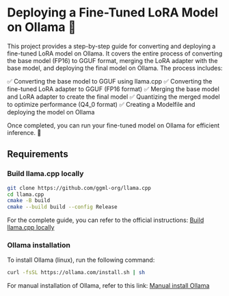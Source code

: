 # Deploying a Fine-Tuned LoRA Model on Ollama 🚀
This project provides a step-by-step guide for converting and deploying a fine-tuned LoRA model on Ollama. It covers the entire process of converting the base model (FP16) to GGUF format, merging the LoRA adapter with the base model, and deploying the final model on Ollama.
The process includes:

✅ Converting the base model to GGUF using llama.cpp
✅ Converting the fine-tuned LoRA adapter to GGUF (FP16 format)
✅ Merging the base model and LoRA adapter to create the final model
✅ Quantizing the merged model to optimize performance (Q4_0 format)
✅ Creating a Modelfile and deploying the model on Ollama

Once completed, you can run your fine-tuned model on Ollama for efficient inference. 🚀

## Requirements
### Build llama.cpp locally
```bash
git clone https://github.com/ggml-org/llama.cpp
cd llama.cpp
cmake -B build
cmake --build build --config Release
```
For the complete guide, you can refer to the official instructions:
[Build llama.cpp locally](https://github.com/ggerganov/llama.cpp/blob/master/docs/build.md)

### Ollama installation 
To install Ollama (linux), run the following command:

```bash
curl -fsSL https://ollama.com/install.sh | sh
```
For manual installation of Ollama, refer to this link: 
[Manual install Ollama](https://github.com/ollama/ollama/blob/main/docs/linux.md)




